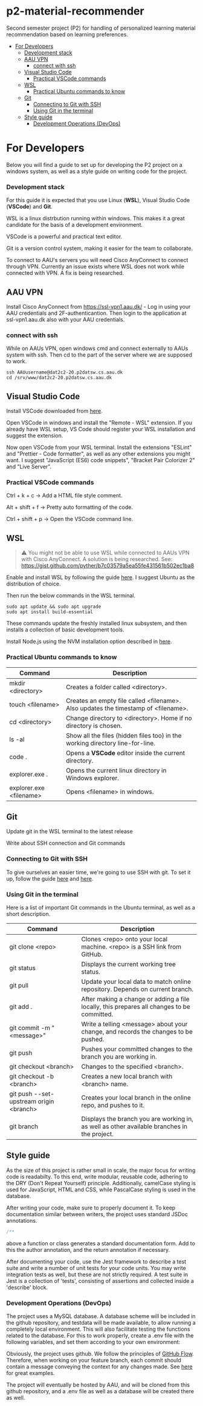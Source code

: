 # p2-material-recommender

Second semester project (P2) for handling of personalized learning material recommendation based on learning preferences.

- [For Developers](#for-developers)
  - [Development stack](#development-stack)
  * [AAU VPN](#aau-vpn)
    - [connect with ssh](#connect-with-ssh)
  * [Visual Studio Code](#visual-studio-code)
    - [Practical VSCode commands](#practical-vscode-commands)
  * [WSL](#wsl)
    - [Practical Ubuntu commands to know](#practical-ubuntu-commands-to-know)
  * [Git](#git)
    - [Connecting to Git with SSH](#connecting-to-git-with-ssh)
    - [Using Git in the terminal](#using-git-in-the-terminal)
  * [Style guide](#style-guide)
    - [Development Operations (DevOps)](#development-operations--devops-)

# For Developers

Below you will find a guide to set up for developing the P2 project on a windows system, as well as a style guide on writing code for the project.

### Development stack

For this guide it is expected that you use Linux (**WSL**), Visual Studio Code (**VSCode**) and **Git**.

WSL is a linux distrbution running within windows. This makes it a great candidate for the basis of a development environment.

VSCode is a powerful and practical text editor.

Git is a version control system, making it easier for the team to collaborate.

To connect to AAU's servers you will need Cisco AnyConnect to connect through VPN. Currently an issue exists where WSL does not work while connected with VPN. A fix is being researched.

## AAU VPN

Install Cisco AnyConnect from https://ssl-vpn1.aau.dk/ - Log in using your AAU credentials and 2F-authenticantion. Then login to the application at ssl-vpn1.aau.dk also with your AAU credentials.

### connect with ssh

While on AAUs VPN, open windows cmd and connect externally to AAUs system with ssh. Then cd to the part of the server where we are supposed to work.

```shell
ssh AAUusername@dat2c2-20.p2datsw.cs.aau.dk
cd /srv/www/dat2c2-20.p2datsw.cs.aau.dk
```

## Visual Studio Code

Install VSCode downloaded from [here](https://code.visualstudio.com/ "Visual Studio Code - Code Editing. Redefined").

Open VSCode in windows and install the "Remote - WSL" extension. If you already have WSL setup, VS Code should register your WSL installation and suggest the extension.

Now open VSCode from your WSL terminal. Install the extensions "ESLint" and "Prettier - Code formatter", as well as any other extensions you might want. I suggest "JavaScript (ES6) code snippets", "Bracket Pair Colorizer 2" and "Live Server".

### Practical VSCode commands

Ctrl + k + c -> Add a HTML file style comment.

Alt + shift + f -> Pretty auto formatting of the code.

Ctrl + shift + p -> Open the VSCode command line.

## WSL

> :warning: You might not be able to use WSL while connected to AAUs VPN with Cisco AnyConnect.
> A solution is being researched. See: https://gist.github.com/pyther/b7c03579a5ea55fe431561b502ec1ba8

Enable and install WSL by following the guide [here](https://docs.microsoft.com/en-us/windows/wsl/install-win10 "Install Windows Subsystem for Linux (WSL) on Windows 10"). I suggest Ubuntu as the distribution of choice.

Then run the below commands in the WSL terminal.

```shell
sudo apt update && sudo apt upgrade
sudo apt install build-essential
```

These commands update the freshly installed linux subsystem, and then installs a collection of basic development tools.

Install Node.js using the NVM installation option described in [here](https://linuxize.com/post/how-to-install-node-js-on-ubuntu-20-04/ "How to Install Node.js and npm on Ubuntu 20.04").

### Practical Ubuntu commands to know

| Command                  | Description                                                                          |
| ------------------------ | ------------------------------------------------------------------------------------ |
| mkdir \<directory>       | Creates a folder called \<directory>.                                                |
| touch \<filename>        | Creates an empty file called \<filename>. Also updates the timestamp of \<filename>. |
| cd \<directory>          | Change directory to \<directory>. Home if no directory is chosen.                    |
| ls -al                   | Show all the files (hidden files too) in the working directory line-for-line.        |
| code .                   | Opens a **VSCode** editor inside the current directory.                              |
| explorer.exe .           | Opens the current linux directory in Windows explorer.                               |
| explorer.exe \<filename> | Opens \<filename> in windows.                                                        |

## Git

Update git in the WSL terminal to the latest release

Write about SSH connection and Git commands

### Connecting to Git with SSH

To give ourselves an easier time, we're going to use SSH with git. To set it up, follow the guide [here](https://docs.github.com/en/free-pro-team@latest/github/authenticating-to-github/generating-a-new-ssh-key-and-adding-it-to-the-ssh-agent) and [here](https://docs.github.com/en/free-pro-team@latest/github/authenticating-to-github/adding-a-new-ssh-key-to-your-github-account).

### Using Git in the terminal

Here is a list of important Git commands in the Ubuntu terminal, as well as a short description.

| Command                                  | Description                                                                                 |
| ---------------------------------------- | ------------------------------------------------------------------------------------------- |
| git clone \<repo>                        | Clones \<repo> onto your local machine. \<repo> is a SSH link from GitHub.                  |
| git status                               | Displays the current working tree status.                                                   |
| git pull                                 | Update your local data to match online repository. Depends on current branch.               |
| git add .                                | After making a change or adding a file locally, this prepares all changes to be committed.  |
| git commit -m "\<message>"               | Write a telling \<message> about your change, and records the changes to be pushed.         |
| git push                                 | Pushes your committed changes to the branch you are working in.                             |
| git checkout \<branch>                   | Changes to the specified \<branch>.                                                         |
| git checkout -b \<branch>                | Creates a new local branch with \<branch> name.                                             |
| git push --set-upstream origin \<branch> | Creates your local branch in the online repo, and pushes to it.                             |
| git branch                               | Displays the branch you are working in, as well as other available branches in the project. |

## Style guide

As the size of this project is rather small in scale, the major focus for writing code is readabilty. To this end, write modular, reusable code, adhering to the DRY (Don't Repeat Yourself) principle. Additionally, camelCase styling is used for JavaScript, HTML and CSS, while PascalCase styling is used in the database.

After writing your code, make sure to properly document it. To keep documentation similar between writers, the project uses standard JSDoc annotations.

```JavaScript
/**
```

above a function or class generates a standard documentation form. Add to this the author annotation, and the return annotation if necessary.

After documenting your code, use the Jest framework to describe a test suite and write a number of unit tests for your code units. You may write integration tests as well, but these are not strictly required. A test suite in Jest is a collection of 'tests', consisting of assertions and collected inside a 'describe' block.

### Development Operations (DevOps)

The project uses a MySQL database. A database scheme will be included in the github repository, and testdata will be made available, to allow running a completely local environment. This will also facilitate testing the functions related to the database. For this to work properly, create a .env file with the following variables, and set them according to your own environment:

Obviously, the project uses github. We follow the principles of [GitHub Flow](https://guides.github.com/introduction/flow/ "Understanding the GitHub flow · GitHub Guides"). Therefore, when working on your feature branch, each commit should contain a message conveying the context for any changes made. See [here](https://chris.beams.io/posts/git-commit/ "How to Write a Git Commit Message") for great examples.

The project will eventually be hosted by AAU, and will be cloned from this github repository, and a .env file as well as a database will be created there as well.
